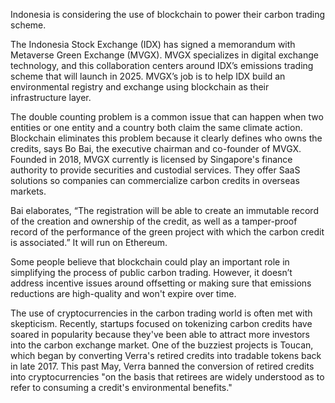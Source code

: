 Indonesia is considering the use of blockchain to power their carbon trading scheme.

The Indonesia Stock Exchange (IDX) has signed a memorandum with Metaverse Green Exchange (MVGX). MVGX specializes in digital exchange technology, and this collaboration centers around IDX’s emissions trading scheme that will launch in 2025. MVGX’s job is to help IDX build an environmental registry and exchange using blockchain as their infrastructure layer.

The double counting problem is a common issue that can happen when two entities or one entity and a country both claim the same climate action. Blockchain eliminates this problem because it clearly defines who owns the credits, says Bo Bai, the executive chairman and co-founder of MVGX. Founded in 2018, MVGX currently is licensed by Singapore's finance authority to provide securities and custodial services. They offer SaaS solutions so companies can commercialize carbon credits in overseas markets.

Bai elaborates, “The registration will be able to create an immutable record of the creation and ownership of the credit, as well as a tamper-proof record of the performance of the green project with which the carbon credit is associated.” It will run on Ethereum.

Some people believe that blockchain could play an important role in simplifying the process of public carbon trading. However, it doesn’t address incentive issues around offsetting or making sure that emissions  reductions are high-quality and won't expire over time.

The use of cryptocurrencies in the carbon trading world is often met with skepticism. Recently, startups focused on tokenizing carbon credits have soared in popularity because they've been able to attract more investors into the carbon exchange market. One of the buzziest projects is Toucan, which began by converting Verra's retired credits into tradable tokens back in late 2017. This past May, Verra banned the conversion of retired credits into cryptocurrencies "on the basis that retirees are widely understood as to refer to consuming a credit's environmental benefits."

